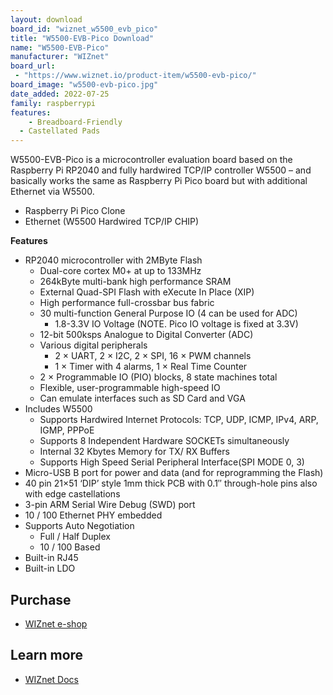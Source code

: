 ```yaml
---
layout: download
board_id: "wiznet_w5500_evb_pico"
title: "W5500-EVB-Pico Download"
name: "W5500-EVB-Pico"
manufacturer: "WIZnet"
board_url:
 - "https://www.wiznet.io/product-item/w5500-evb-pico/"
board_image: "w5500-evb-pico.jpg"
date_added: 2022-07-25
family: raspberrypi
features:
    - Breadboard-Friendly
  - Castellated Pads
---
```


W5500-EVB-Pico is a microcontroller evaluation board based on the Raspberry Pi RP2040 and fully hardwired TCP/IP controller W5500 – and basically works the same as Raspberry Pi Pico board but with additional Ethernet via W5500.

* Raspberry Pi Pico Clone
* Ethernet (W5500 Hardwired TCP/IP CHIP)

**Features​**

* RP2040 microcontroller with 2MByte Flash
    * Dual-core cortex M0+ at up to 133MHz
    * 264kByte multi-bank high performance SRAM
    * External Quad-SPI Flash with eXecute In Place (XIP)
    * High performance full-crossbar bus fabric
    * 30 multi-function General Purpose IO (4 can be used for ADC)
        * 1.8-3.3V IO Voltage (NOTE. Pico IO voltage is fixed at 3.3V)
    * 12-bit 500ksps Analogue to Digital Converter (ADC)
    * Various digital peripherals
        * 2 × UART, 2 × I2C, 2 × SPI, 16 × PWM channels
        * 1 × Timer with 4 alarms, 1 × Real Time Counter
    * 2 × Programmable IO (PIO) blocks, 8 state machines total
    * Flexible, user-programmable high-speed IO
    * Can emulate interfaces such as SD Card and VGA
* Includes W5500
    * Supports Hardwired Internet Protocols: TCP, UDP, ICMP, IPv4, ARP, IGMP, PPPoE
    * Supports 8 Independent Hardware SOCKETs simultaneously
    * Internal 32 Kbytes Memory for TX/ RX Buffers
    * Supports High Speed Serial Peripheral Interface(SPI MODE 0, 3)
* Micro-USB B port for power and data (and for reprogramming the Flash)
* 40 pin 21×51 ‘DIP’ style 1mm thick PCB with 0.1″ through-hole pins also with edge castellations
* 3-pin ARM Serial Wire Debug (SWD) port
* 10 / 100 Ethernet PHY embedded
* Supports Auto Negotiation
    * Full / Half Duplex
    * 10 / 100 Based
* Built-in RJ45
* Built-in LDO

## Purchase

* [WIZnet e-shop](https://eshop.wiznet.io/shop/module/w5500-evb-pico/)

## Learn more

* [WIZnet Docs](https://docs.wiznet.io/Product/iEthernet/W5500/w5500-evb-pico)
